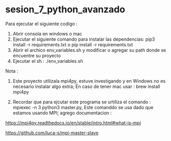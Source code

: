 # sesion_7_python_avanzado

Para ejecutar el siguiente codigo :

1) Abrir consola en windows o mac 
2) Ejecutar el siguiente comando para instalar las dependencias: pip3 install -r requirements.txt o pip install -r requirements.txt 
4) Abrir el archico env_variables.sh y modificar o agregar su path donde se encuentre su proyecto
5) Ejecutar el sh : ./env_variables.sh

Nota : 
1) Este proyecto utilizala mpi4py, estuve investigando y en Windows no es necesario instalar algo extra;
En caso de tener mac usar : brew install mpi4py

2) Recordar que para ejcutar este programa se urtiliza el comando : mpiexec -n 3 python3 master.py,
Este comanddo se usa dado que estamos usando MPI; agrego documentacion :

https://mpi4py.readthedocs.io/en/stable/intro.html#what-is-mpi

https://github.com/luca-s/mpi-master-slave
